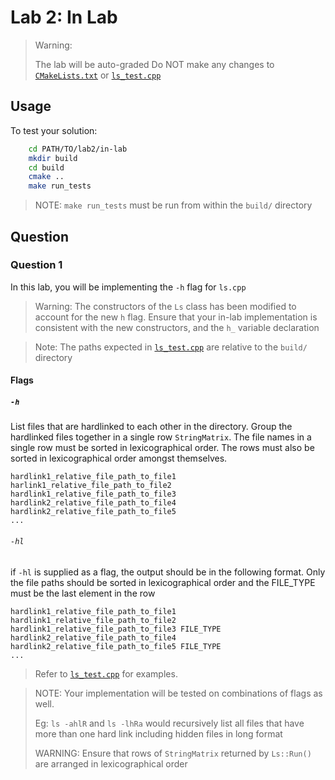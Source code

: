 # Lab 2: In Lab

> Warning:
>
> The lab will be auto-graded
> Do NOT make any changes to [`CMakeLists.txt`](CMakeLists.txt) or [`ls_test.cpp`](ls_test.cpp)

## Usage

To test your solution:

```bash
    cd PATH/TO/lab2/in-lab
    mkdir build
    cd build
    cmake ..
    make run_tests
```

> NOTE:
> `make run_tests` must be run from within the `build/` directory

## Question

### Question 1

In this lab, you will be implementing the `-h` flag for `ls.cpp`

> Warning:
> The constructors of the `Ls` class has been modified to account for the new `h` flag.
> Ensure that your in-lab implementation is consistent with the new constructors, and the `h_` variable declaration

> Note:
> The paths expected in [`ls_test.cpp`](ls_test.cpp) are relative to the `build/` directory

#### Flags

##### `-h`

List files that are hardlinked to each other in the directory. Group the hardlinked files together in a single row `StringMatrix`.
The file names in a single row must be sorted in lexicographical order. The rows must also be sorted in lexicographical order amongst themselves.

```text
hardlink1_relative_file_path_to_file1 harlink1_relative_file_path_to_file2 hardlink1_relative_file_path_to_file3
hardlink2_relative_file_path_to_file4 hardlink2_relative_file_path_to_file5
...
```

###### `-hl`

if `-hl` is supplied as a flag, the output should be in the following format.
Only the file paths should be sorted in lexicographical order and the FILE_TYPE must be the last element in the row

```text
hardlink1_relative_file_path_to_file1 hardlink1_relative_file_path_to_file2 hardlink1_relative_file_path_to_file3 FILE_TYPE
hardlink2_relative_file_path_to_file4 hardlink2_relative_file_path_to_file5 FILE_TYPE
...
```

> Refer to [`ls_test.cpp`](ls_test.cpp) for examples.

> NOTE: Your implementation will be tested on combinations of flags as well.
>
> Eg: `ls -ahlR` and `ls -lhRa` would recursively list all files that have more than one hard link including hidden
> files in long format
>
> WARNING:
> Ensure that rows of `StringMatrix` returned by `Ls::Run()` are arranged in lexicographical order
